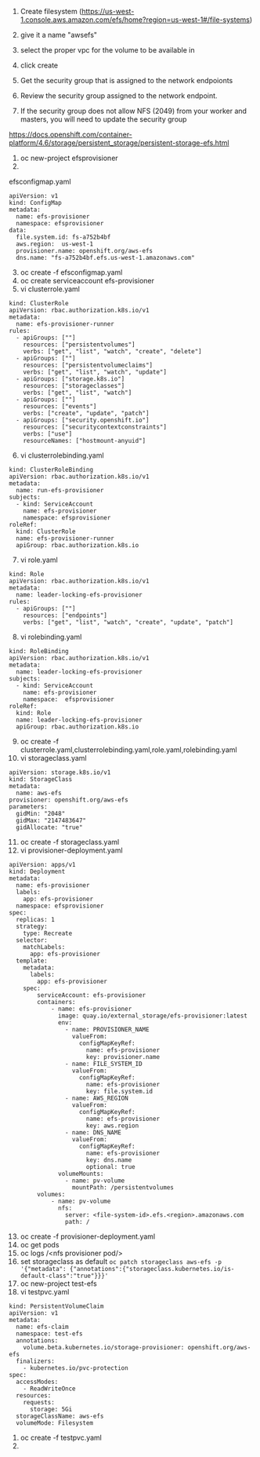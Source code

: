1. Create filesystem (https://us-west-1.console.aws.amazon.com/efs/home?region=us-west-1#/file-systems)
2. give it a name "awsefs"
3. select the proper vpc for the volume to be available in
4. click create

5. Get the security group that is assigned to the network endpoionts
6. Review the security group assigned to the network endpoint.
7. If the security group does not allow NFS (2049) from your worker and masters, you will need to update the security group
 
https://docs.openshift.com/container-platform/4.6/storage/persistent_storage/persistent-storage-efs.html


1. oc new-project efsprovisioner
2. 
efsconfigmap.yaml
```
apiVersion: v1
kind: ConfigMap
metadata:
  name: efs-provisioner
  namespace: efsprovisioner
data:
  file.system.id: fs-a752b4bf 
  aws.region:  us-west-1
  provisioner.name: openshift.org/aws-efs 
  dns.name: "fs-a752b4bf.efs.us-west-1.amazonaws.com" 
```
3. oc create -f efsconfigmap.yaml
4. oc create serviceaccount efs-provisioner
5. vi clusterrole.yaml
```
kind: ClusterRole
apiVersion: rbac.authorization.k8s.io/v1
metadata:
  name: efs-provisioner-runner
rules:
  - apiGroups: [""]
    resources: ["persistentvolumes"]
    verbs: ["get", "list", "watch", "create", "delete"]
  - apiGroups: [""]
    resources: ["persistentvolumeclaims"]
    verbs: ["get", "list", "watch", "update"]
  - apiGroups: ["storage.k8s.io"]
    resources: ["storageclasses"]
    verbs: ["get", "list", "watch"]
  - apiGroups: [""]
    resources: ["events"]
    verbs: ["create", "update", "patch"]
  - apiGroups: ["security.openshift.io"]
    resources: ["securitycontextconstraints"]
    verbs: ["use"]
    resourceNames: ["hostmount-anyuid"]
```
6. vi clusterrolebinding.yaml
```
kind: ClusterRoleBinding
apiVersion: rbac.authorization.k8s.io/v1
metadata:
  name: run-efs-provisioner
subjects:
  - kind: ServiceAccount
    name: efs-provisioner
    namespace: efsprovisioner 
roleRef:
  kind: ClusterRole
  name: efs-provisioner-runner
  apiGroup: rbac.authorization.k8s.io
```
7. vi role.yaml
```
kind: Role
apiVersion: rbac.authorization.k8s.io/v1
metadata:
  name: leader-locking-efs-provisioner
rules:
  - apiGroups: [""]
    resources: ["endpoints"]
    verbs: ["get", "list", "watch", "create", "update", "patch"]
```
8. vi rolebinding.yaml
```
kind: RoleBinding
apiVersion: rbac.authorization.k8s.io/v1
metadata:
  name: leader-locking-efs-provisioner
subjects:
  - kind: ServiceAccount
    name: efs-provisioner
    namespace:  efsprovisioner
roleRef:
  kind: Role
  name: leader-locking-efs-provisioner
  apiGroup: rbac.authorization.k8s.io
```
9. oc create -f clusterrole.yaml,clusterrolebinding.yaml,role.yaml,rolebinding.yaml
10. vi storageclass.yaml
```
apiVersion: storage.k8s.io/v1
kind: StorageClass
metadata:
  name: aws-efs
provisioner: openshift.org/aws-efs
parameters:
  gidMin: "2048" 
  gidMax: "2147483647" 
  gidAllocate: "true" 
```
11. oc create -f storageclass.yaml
12. vi provisioner-deployment.yaml
```
apiVersion: apps/v1
kind: Deployment
metadata:
  name: efs-provisioner
  labels:
    app: efs-provisioner
  namespace: efsprovisioner
spec:
  replicas: 1
  strategy:
    type: Recreate
  selector:
    matchLabels:
      app: efs-provisioner
  template:
    metadata:
      labels:
        app: efs-provisioner
    spec:
        serviceAccount: efs-provisioner
        containers:
            - name: efs-provisioner
              image: quay.io/external_storage/efs-provisioner:latest
              env:
                - name: PROVISIONER_NAME
                  valueFrom:
                    configMapKeyRef:
                      name: efs-provisioner
                      key: provisioner.name
                - name: FILE_SYSTEM_ID
                  valueFrom:
                    configMapKeyRef:
                      name: efs-provisioner
                      key: file.system.id
                - name: AWS_REGION
                  valueFrom:
                    configMapKeyRef:
                      name: efs-provisioner
                      key: aws.region
                - name: DNS_NAME
                  valueFrom:
                    configMapKeyRef:
                      name: efs-provisioner
                      key: dns.name
                      optional: true
              volumeMounts:
                - name: pv-volume
                  mountPath: /persistentvolumes
        volumes:
            - name: pv-volume
              nfs:
                server: <file-system-id>.efs.<region>.amazonaws.com 
                path: /
```
13.  oc create -f provisioner-deployment.yaml
14.  oc get pods
15.  oc logs \/<nfs provisioner pod\/>
16.  set storageclass as default `oc patch storageclass aws-efs -p '{"metadata": {"annotations":{"storageclass.kubernetes.io/is-default-class":"true"}}}'`
17.  oc new-project test-efs
18.  vi testpvc.yaml
```
kind: PersistentVolumeClaim
apiVersion: v1
metadata:
  name: efs-claim 
  namespace: test-efs
  annotations:
    volume.beta.kubernetes.io/storage-provisioner: openshift.org/aws-efs
  finalizers:
    - kubernetes.io/pvc-protection
spec:
  accessModes:
    - ReadWriteOnce 
  resources:
    requests:
      storage: 5Gi 
  storageClassName: aws-efs 
  volumeMode: Filesystem
```
1.  oc create -f testpvc.yaml
2.  

